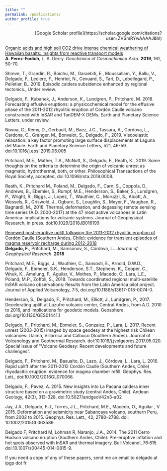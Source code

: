 ```yaml
---
title: ""
permalink: /publications/
author_profile: true
---
```

<p align="right">[Google Scholar profile](https://scholar.google.com/citations?user=ZVSmRYwAAAAJ&hl)</p>

[Organic acids and high soil CO2 drive intense chemical weathering of Hawaiian basalts: Insights from reactive transport models](https://www.sciencedirect.com/science/article/pii/S0016703719300511)<br>
**A. Perez-Fodich**, L. A. Derry. <i>Geochimica et Cosmochimica Acta</i>. **2019**, 161, 50-70. 

Shreve, T., Grandin, R., Boichu, M., Garaebiti, E., Moussallam, Y., Ballu, V., Delgado, F., Leclerc, F., Henriot, N., Cevuard, S., Tari, D., Lebellegard, P., Pelletier, B.. 2019. Episodic caldera subsidence enhanced by regional tectonics., Under review.


Delgado, F., Kubanek, J., Anderson, K., Lundgren, P., Pritchard, M. 2018. Forecasting effusive eruptions: a physicochemical model for the effusive phase of the 2011-2012 rhyolitic eruption of Cordón Caulle volcano constrained with InSAR and TanDEM-X DEMs. Earth and Planetary Science Letters, under review.


Novoa, C., Remy, D., Gerbault, M., Baez, J.C., Tassara, A., Cordova, L., Cardona, C., Granger, M., Bonvalot, S., Delgado, F., 2019. Viscoelastic relaxation: a key factor promoting large surface displacements at Laguna del Maule. Earth and Planetary Science Letters, 521, 46-59. doi:10.1016/j.epsl.2019.06.005


Pritchard, M.E., Mather, T.A., McNutt, S., Delgado, F., Reath, K., 2019. Some thoughts on the criteria to determine the origin of volcanic unrest as magmatic, hydrothermal, both, or other. Philosophical Transactions of the Royal Society, accepted, doi:10.1098/rsta.2018.0008.


Reath, K., Pritchard  M., Poland, M., Delgado, F., Carn, S., Coppola, D., Andrews, B., Ebemier, S., Rumpf, M.E., Henderson, S., Baker, S., Lundgren, P., Wright, R., Biggs, J., Lopez, T., Wauthier, C.,  Moruzzi, S., Alcott, A., Wessels, R., Griswold, J., Ogburn, S., Loughlin, S., Meyer, F., Vaughan, R., Bagnardi, M., 2018. Thermal, deformation, and degassing remote sensing time series (A.D. 2000-2017) at the 47 most active volcanoes in Latin America: implications for volcanic systems. Journal of Geophysical Research, in press. doi:10.1029/2018JB016199


[Renewed post-eruptive uplift following the 2011-2012 rhyolitic eruption of Cordón Caulle (Southern Andes, Chile): evidence for transient episodes of magma reservoir recharge during 2012-2018](https://agupubs.onlinelibrary.wiley.com/doi/abs/10.1029/2018JB016240)<br>
**Delgado, F.**, Pritchard, M., Samsonov, S., Córdova, L.. <i>Journal of Geophysical Research</i>. **2018**


Pritchard, M.E., Biggs, J., Wauthier, C., Sansosti, E., Arnold, D.W.D., Delgado, F., Ebmeier, S.K., Henderson, S.T., Stephens, K., Cooper, C., Wnuk, K., Amelung, F., Aguilar, V., Mothes, P., Macedo, O., Lara, L.E., Poland, M.P., Zoffoli, S., 2018. Towards coordinated regional multi-satellite InSAR volcano observations: Results from the Latin America pilot project. Journal of Applied Volcanology, 7:5, doi.org/10.1186/s13617-018-0074-0.


Henderson, S., Delgado, F., Pritchard, M., Elliott, J., Lundgren, P., 2017. Decelerating uplift at Lazufre volcanic center, Central Andes, from A.D. 2010 to 2016, and implications for geodetic models. Geosphere. doi.org/10.1130/GES01441.1


Delgado, F., Pritchard,  M., Ebmeier, S., Gonzalez, P., Lara, L. 2017.  Recent unrest (2003-2015) imaged by space geodesy at the highest risk Chilean volcanoes:  Llaima, Villarrica and Calbuco (Southern Andes). Journal of Volcanology and Geothermal Research. doi:10.1016/j.jvolgeores.2017.05.020. Special issue of "Volcano Geodesy: Recent developments and future challenges".


Delgado, F.,  Pritchard,  M., Basualto, D., Lazo, J., Córdova, L., Lara, L.  2016.  Rapid uplift after the 2011-2012 Cordón Caulle (Southern Andes, Chile) rhyodacitic eruption: evidence for magma chamber refill. Geophys. Res. Lett., doi:10.1002/2016GL070066.


Delgado, F., Pavez, A. 2015. New insights into La Pacana caldera inner structure based on a gravimetric study (central Andes, Chile). Andean Geology, 42(3), 313-328. doi:10.5027/andgeoV42n3-a02


Jay, J.A., Delgado, F.J., Torres,  J.L., Pritchard, M.E.,  Macedo,  O., Aguilar , V. 2015. Deformation and seismicity near Sabancaya volcano, southern Peru, from 2002 to 2015. Geophys. Res. Lett., 42, 2780–2788. doi: 10.1002/2015GL063589.


Delgado F, Pritchard  M, Lohman  R, Naranjo,  J.A., 2014.  The 2011 Cerro Hudson volcano eruption (Southern Andes, Chile):  Pre-eruptive inflation and hot spots observed with InSAR and thermal imagery. Bull Volcanol, 76:815. doi:10.1007/s00445-014-0815-9.


If you need a copy of any of these papers, send me an email to delgado at ipgp dot fr
